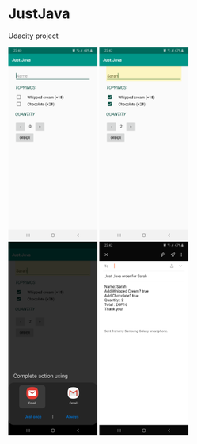 # JustJava
Udacity project

<img src="device-2019-10-27-234123.png" width="180"/> <img src="device-2019-10-27-234233.png" width="180"/> <img src="device-2019-10-27-234259.png" width="180"/> <img src="device-2019-10-27-234319.png" width="180"/>
